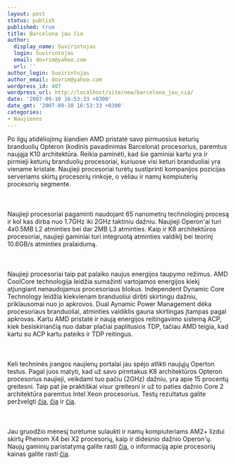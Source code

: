 ```yaml
---
layout: post
status: publish
published: true
title: Barcelona jau čia
author:
  display_name: Suvirintojas
  login: Suvirintojas
  email: dovrim@yahoo.com
  url: ''
author_login: Suvirintojas
author_email: dovrim@yahoo.com
wordpress_id: 407
wordpress_url: http://localhost/site/new/barcelona_jau_cia/
date: '2007-09-10 16:53:33 +0300'
date_gmt: '2007-09-10 16:53:33 +0300'
categories:
- Naujienos
---
```

<p>Po ilgų atidėliojimų šiandien AMD pristatė savo pirmuosius keturių branduolių Opteron (kodinis pavadinimas Barcelona) procesorius, paremtus naująja K10 architektūra. Reikia paminėti, kad šie gaminiai kartu yra ir pirmieji keturių branduolių procesoriai, kuriuose visi keturi branduoliai yra viename kristale. Naujieji procesoriai turėtų sustiprinti kompanijos pozicijas serveriams skirtų procesorių rinkoje, o vėliau ir namų kompiuterių procesorių segmente.<br />
<br><br />
<br>Naujieji procesoriai pagaminti naudojant 65 nanometrų technologinį procesą ir kol kas dirba nuo 1.7GHz iki 2GHz taktiniu dažniu. Naujieji Operon'ai turi 4x0.5MB L2 atminties bei dar 2MB L3 atminties. Kaip ir K8 architektūros procesoriai, naujieji gaminiai turi integruotą atminties valdiklį bei teorinį 10.6GB/s atminties pralaidumą.<br />
<br><br />
<br>Naujieji procesoriai taip pat palaiko naujus energijos taupymo režimus. AMD CoolCore technologija leidžia sumažinti vartojamos energijos kiekį atjungiant nenaudojamus procesoriaus blokus. Independent Dynamic Core Technology leidžia kiekvienam branduoliui dirbti skirtingu dažniu, priklausomai nuo jo apkrovos. Dual Aynamic Power Management dėka procesoriaus branduoliai, atminties valdiklis gauna skirtingas įtampas pagal apkrovas. Kartu AMD pristatė ir naują energijos reitingavimo sistemą ACP, kiek besiskiriančią nuo dabar plačiai paplitusios TDP, tačiau AMD teigia, kad kartu su ACP kartu pateiks ir TDP reitingus.<br />
<br><br />
<br>Keli techninės įrangos naujienų portalai jau spėjo atlikti naujųjų Operton testus. Pagal juos matyti, kad už savo pirmtakus K8 architektūros Opteron procesorius naujieji, veikdami tuo pačiu (2GHz) dažniu, yra apie 15 procentų greitesni. Taip pat jie praktiškai visur greitesni ir už to paties dažnio Core 2 architektūra paremtus Intel Xeon procesorius. Testų rezultatus galite peržvelgti <a class="ns" href="http://www.anandtech.com/IT/showdoc.aspx?i=3091&amp;p=1">čia</a>, <a class="ns" href="http://www.techreport.com/articles.x/13176">čia</a> ir <a class="ns" href="http://www.anandtech.com/cpuchipsets/showdoc.aspx?i=3092&amp;p=5">čia</a>.<br />
<br><br />
<br>Jau gruodžio mėnesį turėtume sulaukti ir namų kompiuteriams AM2+ lizdui skirtų Phenom X4 bei X2 procesorių, kaip ir didesnio dažnio Operon'ų. Naujų gaminių paristatymą galite rasti <a class="ns" href="http://www.amd.com//us-en/Corporate/VirtualPressRoom/0,,51_104_543~119768,00.html">čia</a>, o informaciją apie procesorių kainas galite rasti <a class="ns" href="http://www.amd.com/pricing">čia</a>.</p>
